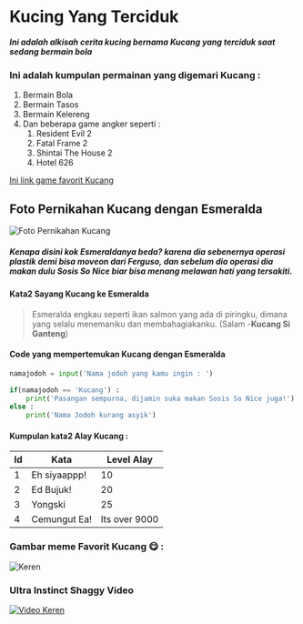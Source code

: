 # Kucing Yang Terciduk

__*Ini adalah alkisah cerita kucing bernama Kucang yang terciduk saat sedang bermain bola*__

### Ini adalah kumpulan permainan yang digemari Kucang :

1. Bermain Bola
1. Bermain Tasos
1. Bermain Kelereng
1. Dan beberapa game angker seperti :
    1. Resident Evil 2
    1. Fatal Frame 2
    1. Shintai The House 2
    1. Hotel 626

[Ini link game favorit Kucang](http://www.residentevil2.com/)

## Foto Pernikahan Kucang dengan Esmeralda
![Foto Pernikahan Kucang](https://www.meongku.com/wp-content/uploads/2015/02/cara-mengawinkan-kucing.jpg)

##### Kenapa disini kok Esmeraldanya beda? karena dia sebenernya operasi plastik demi bisa moveon dari Ferguso, dan sebelum dia operasi dia makan dulu _Sosis So Nice_ biar bisa menang melawan hati yang tersakiti.

#### Kata2 Sayang Kucang ke Esmeralda
>Esmeralda engkau seperti ikan salmon yang ada di piringku, dimana yang selalu menemaniku dan membahagiakanku. (Salam -__Kucang Si Ganteng__)

#### Code yang mempertemukan Kucang dengan Esmeralda
```python
namajodoh = input('Nama jodoh yang kamu ingin : ')

if(namajodoh == 'Kucang') :
    print('Pasangan sempurna, dijamin suka makan Sosis So Nice juga!')
else :
    print('Nama Jodoh kurang asyik')
```

#### Kumpulan kata2 Alay Kucang :

Id | Kata | Level Alay
---|------|-----------
1 | Eh siyaappp! | 10
2 | Ed Bujuk! | 20
3 | Yongski | 25
4 | Cemungut Ea! | Its over 9000

### Gambar meme Favorit Kucang :yum: :
![Keren](https://i.imgur.com/k8GWhRw.jpg)

### Ultra Instinct Shaggy Video
[![Video Keren](https://i.ytimg.com/an_webp/7h9V0nDT9XU/mqdefault_6s.webp?du=3000&sqp=CK-F8-MF&rs=AOn4CLAyHYQxCzUFtI22Wdf31nRlKyKtlw)](https://www.youtube.com/watch?v=7h9V0nDT9XU)


